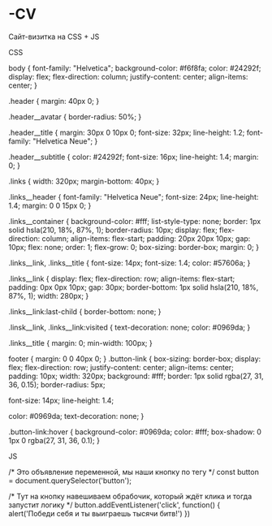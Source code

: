 # -CV
Сайт-визитка на  CSS + JS

CSS

body {
  font-family: "Helvetica";
  background-color: #f6f8fa;
  color: #24292f;
  display: flex;
  flex-direction: column;
  justify-content: center;
  align-items: center;
}

.header {
  margin: 40px 0;
}

.header__avatar {
  border-radius: 50%;
}

.header__title {
  margin: 30px 0 10px 0;
  font-size: 32px;
  line-height: 1.2;
  font-family: "Helvetica Neue";
}

.header__subtitle {
  color: #24292f;
  font-size: 16px;
  line-height: 1.4;
  margin: 0;
}

.links {
  width: 320px;
  margin-bottom: 40px;
}

.links__header {
  font-family: "Helvetica Neue";
  font-size: 24px;
  line-height: 1.4;
  margin: 0 0 15px 0;
}

.links__container {
  background-color: #fff;
  list-style-type: none;
  border: 1px solid hsla(210, 18%, 87%, 1);
  border-radius: 10px;
  display: flex;
  flex-direction: column;
  align-items: flex-start;
  padding: 20px 20px 10px;
  gap: 10px;
  flex: none;
  order: 1;
  flex-grow: 0;
  box-sizing: border-box;
  margin: 0;
}

.links__link,
.links__title {
  font-size: 14px;
  font-size: 1.4;
  color: #57606a;
}

.links__link {
  display: flex;
  flex-direction: row;
  align-items: flex-start;
  padding: 0px 0px 10px;
  gap: 30px;
  border-bottom: 1px solid hsla(210, 18%, 87%, 1);
  width: 280px;
}

.links__link:last-child {
  border-bottom: none;
}

.linsk__link,
.links__link:visited {
  text-decoration: none;
  color: #0969da;
}

.links__title {
  margin: 0;
  min-width: 100px;
}

footer {
  margin: 0 0 40px 0;
}
.button-link {
  box-sizing: border-box;
  display: flex;
  flex-direction: row;
  justify-content: center;
  align-items: center;
  padding: 10px;
  width: 320px;
  background: #fff;
  border: 1px solid rgba(27, 31, 36, 0.15);
  border-radius: 5px;

  font-size: 14px;
  line-height: 1.4;

  color: #0969da;
  text-decoration: none;
}

.button-link:hover {
  background-color: #0969da;
  color: #fff;
  box-shadow: 0 1px 0 rgba(27, 31, 36, 0.1);
}


JS


/* Это объявление переменной, мы наши кнопку по тегу */
const button = document.querySelector('button');

/* Тут на кнопку навешиваем обрабочик, который ждёт клика и тогда запустит логику */
button.addEventListener('click', function() {
	alert('Победи себя и ты выиграешь тысячи битв!')
})


